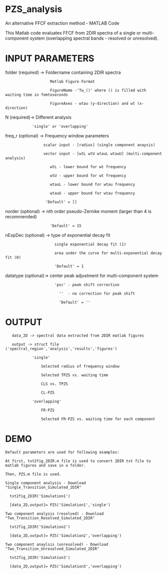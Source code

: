 # PZS_analysis
An alternative FFCF extraction method - MATLAB Code

This Matlab code evaluates FFCF from 2DIR spectra of a single or multi-component system (overlapping spectral bands - resolved or unresolved).

# INPUT PARAMETERS
  folder (required) -> Foldername containing 2DIR spectra
  
                        Matlab Figure Format
                        
                        FigureName -'Tw_()' where () is filled with waiting time in femtoseconds
                        
                        FigureAxes - wtau (y-direction) and wt (x-direction)
  
  N (required)-> Different analysis
  
                'single' or 'overlapping'

  freq_r (optional) -> Frequency window parameters
  
                     scalar input - [radius] (single component anaysis)
                     
                     vector input - [wtL wtU wtauL wtauU] (multi-component analysis) 
                     
                        wtL - lower bound for wt frequency 
                        
                        wtU - upper bound for wt frequency
                        
                        wtauL - lower bound for wtau frequency
                        
                        wtauU - upper bound for wtau frequency
                        
                      'Default' = []
  
  norder (optional) -> nth order pseudo-Zernike moment (larger than 4 is recommended)
  
                        'Default' = 15
                        
  nExpDec (optional) -> type of exponential decay fit
  
                          single exponential decay fit (1)
                          
                          area under the curve for multi-exponential decay fit (0)
                          
                          'Default' = 1
 
  datatype (optional)-> center peak adjustment for multi-component system
  
                          'psc' - peak shift correction
                          
                            ''  - no correction for peak shift
                            
                            'Default' = ''
                            
  # OUTPUT
       data_2D -> spectral data extracted from 2DIR matlab figures
       
       output -> struct file ('spectral_region','analysis','results','figures')
       
                'single'
                  
                    Selected radius of frequency window 

                    Selected TPZS vs. waiting time

                    CLS vs. TPZS

                    CL-PZS
                  
                'overlapping'
                  
                    FR-PZS

                    Selected FR-PZS vs. waiting time for each component
                
                
 # DEMO 
    Default parameters are used for following examples:
    
    At first, txt2fig_2DIR.m file is used to convert 2DIR txt file to matlab figures and save in a folder.
    
    Then, PZS.m file is used.
    
    Single component analysis - Download "Single_Transition_Simulated_2DIR"
    
      txt2fig_2DIR('Simulation1')
    
      [data_2D,output]= PZS('Simulation1','single')
      
    Two component analysis (resolved) - Download "Two_Transition_Resolved_Simulated_2DIR"
    
      txt2fig_2DIR('Simulation2')
      
      [data_2D,output]= PZS('Simulation2','overlapping')
    
    Two component anaylsis (unresolved) - Download "Two_Transition_Unresolved_Simulated_2DIR"
      
      txt2fig_2DIR('Simulation3')

      [data_2D,output]= PZS('Simulation3','overlapping')

      
